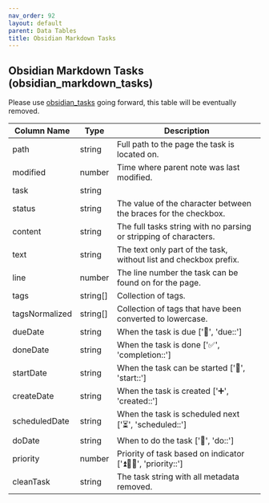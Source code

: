 ```yaml
---
nav_order: 92
layout: default
parent: Data Tables
title: Obsidian Markdown Tasks
---
```


## Obsidian Markdown Tasks (obsidian_markdown_tasks)

Please use [obsidian_tasks](obsidian-tasks) going forward, this table will be eventually removed.

| Column Name    | Type     | Description |
| -------------- | -------- | ----------- |
| path           | string   | Full path to the page the task is located on.            |
| modified       | number  | Time where parent note was last modified. |
| task           | string   |             |
| status         | string   | The value of the character between the braces for the checkbox.            |
| content        | string   | The full tasks string with no parsing or stripping of characters.            |
| text           | string   | The text only part of the task, without list and checkbox prefix.            |
| line           | number   | The line number the task can be found on for the page.            |
| tags           | string[] | Collection of tags.            |
| tagsNormalized | string[] | Collection of tags that have been converted to lowercase.            |
| dueDate        | string   | When the task is due ['📅', 'due::']             |
| doneDate       | string   | When the task is done ['✅', 'completion::']            |
| startDate      | string   | When the task can be started ['🛫', 'start::']            |
| createDate     | string   | When the task is created ['➕', 'created::']          |
| scheduledDate  | string   | When the task is scheduled next ['⏳', 'scheduled::']           |
| doDate         | string   | When to do the task ['💨', 'do::']           |
| priority       | number   | Priority of task based on indicator ['⏫🔼🔽', 'priority::']             |
| cleanTask      | string   | The task string with all metadata removed.            |